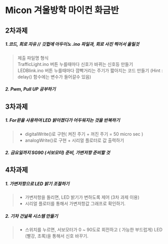 # Micon 겨울방학 마이컨 화금반


2차과제<br/>
--------------
##### 1.코드, 회로 자유 // 깃헙에 아두이노 .ino 파일과, 회로 사진 찍어서 올릴것<br/>
>제출 파일명 형식<br/>
>TrafficLight.ino 버튼 누를때마다 신호가 바뀌는 신호등 만들기<br/>
>LEDBlink.ino     버튼 누를때마다 깜빡거리는 주기가 짧아지는 코드 만들기  (Hint : delay() 함수에는 변수가 들어갈수 있음)<br/>

##### 2. Pwm, Pull UP 공부하기<br/>

3차과제<br/>
-------------
##### 1. For문을 사용하여 LED 밝아졌다가 어두워지는 것을 반복하기<br/>
> * digitalWrite()로 구현( 켜진 주기 + 꺼진 주기 = 50 micro sec )<br/>
> * analogWrite()로 구현 + 시리얼 플로터로 값 출력하기<br/>
##### 2. 금요일까지 SG90 (서보모터) 준비, 가변저항 준비할 것<br/>


4차과제<br/>
-------------
##### 1. 가변저항으로 LED 밝기 조절하기<br/>
> * 가변저항을 돌리면, LED 밝기가 변하도록 제어 (3차 과제 이용) <br/>
> * 시리얼 플로터를 통해서 가변저항값 그래프로 확인하기. <br/>
##### 2. 기차 건널목 시스템 만들기<br/>
> * 스위치를 누르면, 서보모터가 0 ~ 90도로 회전하고 ( 가능한 부드럽게) LED (빨강, 초록)을 통해서 신호 바꾸기.


